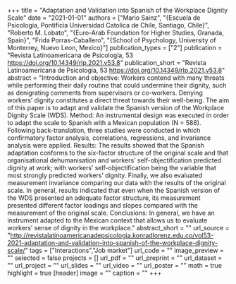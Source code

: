 +++
title = "Adaptation and Validation into Spanish of the Workplace Dignity Scale"
date = "2021-01-01"
authors = ["Mario Sainz", "{Escuela de Psicologia, Pontificia Universidad Catolica de Chile, Santiago, Chile}", "Roberto M. Lobato", "{Euro-Arab Foundation for Higher Studies, Granada, Spain}", "Frida Porras-Caballero", "{School of Psychology, University of Monterrey, Nuevo Leon, Mexico}"]
publication_types = ["2"]
publication = "Revista Latinoamericana de Psicología, 53 https://doi.org/10.14349/rlp.2021.v53.8"
publication_short = "Revista Latinoamericana de Psicología, 53 https://doi.org/10.14349/rlp.2021.v53.8"
abstract = "Introduction and objective: Workers contend with many threats while performing their daily routine that could undermine their dignity, such as denigrating comments from supervisors or co-workers. Denying workers’ dignity constitutes a direct threat towards their well-being. The aim of this paper is to adapt and validate the Spanish version of the Workplace Dignity Scale (WDS). Method: An instrumental design was executed in order to adapt the scale to Spanish with a Mexican population (N = 588). Following back-translation, three studies were conducted in which confirmatory factor analysis, correlations, regressions, and invariance analysis were applied. Results: The results showed that the Spanish adaptation conforms to the six-factor structure of the original scale and that organisational dehumanisation and workers’ self-objectification predicted dignity at work; with workers’ self-objectification being the variable that most strongly predicted workers’ dignity. Finally, we also evaluated measurement invariance comparing our data with the results of the original scale. In general, results indicated that even when the Spanish version of the WDS presented an adequate factor structure, its measurement presented different factor loadings and slopes compared with the measurement of the original scale. Conclusions: In general, we have an instrument adapted to the Mexican context that allows us to evaluate workers’ sense of dignity in the workplace."
abstract_short = ""
url_source = "http://revistalatinoamericanadepsicologia.konradlorenz.edu.co/vol53-2021-adaptation-and-validation-into-spanish-of-the-workplace-dignity-scale/"
tags = ["Interactions","Job market"]
url_code = ""
image_preview = ""
selected = false
projects = []
url_pdf = ""
url_preprint = ""
url_dataset = ""
url_project = ""
url_slides = ""
url_video = ""
url_poster = ""
math = true
highlight = true
[header]
image = ""
caption = ""
+++
